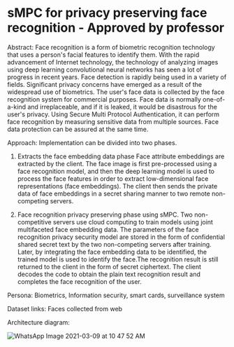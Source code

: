 # sMPC for privacy preserving face recognition - Approved by professor

Abstract:
Face recognition is a form of biometric recognition technology that uses a person's facial features to identify them. With the rapid advancement of Internet technology, the technology of analyzing images using deep learning convolutional neural networks has seen a lot of progress in recent years. Face detection is rapidly being used in a variety of fields. Significant privacy concerns have emerged as a result of the widespread use of biometrics. The user's face data is collected by the face recognition system for commercial purposes. Face data is normally one-of-a-kind and irreplaceable, and if it is leaked, it would be disastrous for the user's privacy. Using Secure Multi Protocol Authentication, it can perform face recognition by measuring sensitive data from multiple sources. Face data protection can be assured at the same time.

Approach:
Implementation can be divided into two phases. 

1. Extracts the face embedding data phase
Face attribute embeddings are extracted by the client. The face image is first pre-processed using a face recognition model, and then the deep learning model is used to process the face features in order to extract low-dimensional face representations (face embeddings). The client then sends the private data of face embeddings in a secret sharing manner to two remote non-competing servers.

2. Face recognition privacy preserving phase using sMPC.
Two non-competitive servers use cloud computing to train models using joint multifaceted face embedding data. The parameters of the face recognition privacy security model are stored in the form of confidential shared secret text by the two non-competing servers after training. Later, by integrating the face embedding data to be identified, the trained model is used to identify the face.The recognition result is still returned to the client in the form of secret ciphertext. The client decodes the code to obtain the plain text recognition result and completes the face recognition of the user.

Persona: 
Biometrics, Information security, smart cards, surveillance system

Dataset links:
Faces collected from web

Architecture diagram:

![WhatsApp Image 2021-03-09 at 10 47 52 AM](https://user-images.githubusercontent.com/78889688/110526326-818a3680-80ca-11eb-876e-54f8a311b9cf.jpeg)








